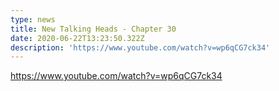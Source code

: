 ```yaml
---
type: news
title: New Talking Heads - Chapter 30
date: 2020-06-22T13:23:50.322Z
description: 'https://www.youtube.com/watch?v=wp6qCG7ck34'
---
```

https://www.youtube.com/watch?v=wp6qCG7ck34

